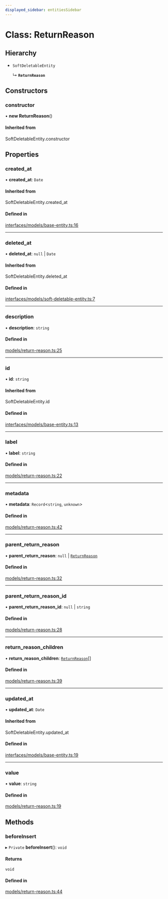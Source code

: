 ```yaml
---
displayed_sidebar: entitiesSidebar
---
```


# Class: ReturnReason

## Hierarchy

- `SoftDeletableEntity`

  ↳ **`ReturnReason`**

## Constructors

### constructor

• **new ReturnReason**()

#### Inherited from

SoftDeletableEntity.constructor

## Properties

### created\_at

• **created\_at**: `Date`

#### Inherited from

SoftDeletableEntity.created\_at

#### Defined in

[interfaces/models/base-entity.ts:16](https://github.com/chiubaca/medusa/blob/5abd48900/packages/medusa/src/interfaces/models/base-entity.ts#L16)

___

### deleted\_at

• **deleted\_at**: ``null`` \| `Date`

#### Inherited from

SoftDeletableEntity.deleted\_at

#### Defined in

[interfaces/models/soft-deletable-entity.ts:7](https://github.com/chiubaca/medusa/blob/5abd48900/packages/medusa/src/interfaces/models/soft-deletable-entity.ts#L7)

___

### description

• **description**: `string`

#### Defined in

[models/return-reason.ts:25](https://github.com/chiubaca/medusa/blob/5abd48900/packages/medusa/src/models/return-reason.ts#L25)

___

### id

• **id**: `string`

#### Inherited from

SoftDeletableEntity.id

#### Defined in

[interfaces/models/base-entity.ts:13](https://github.com/chiubaca/medusa/blob/5abd48900/packages/medusa/src/interfaces/models/base-entity.ts#L13)

___

### label

• **label**: `string`

#### Defined in

[models/return-reason.ts:22](https://github.com/chiubaca/medusa/blob/5abd48900/packages/medusa/src/models/return-reason.ts#L22)

___

### metadata

• **metadata**: `Record`<`string`, `unknown`\>

#### Defined in

[models/return-reason.ts:42](https://github.com/chiubaca/medusa/blob/5abd48900/packages/medusa/src/models/return-reason.ts#L42)

___

### parent\_return\_reason

• **parent\_return\_reason**: ``null`` \| [`ReturnReason`](ReturnReason.md)

#### Defined in

[models/return-reason.ts:32](https://github.com/chiubaca/medusa/blob/5abd48900/packages/medusa/src/models/return-reason.ts#L32)

___

### parent\_return\_reason\_id

• **parent\_return\_reason\_id**: ``null`` \| `string`

#### Defined in

[models/return-reason.ts:28](https://github.com/chiubaca/medusa/blob/5abd48900/packages/medusa/src/models/return-reason.ts#L28)

___

### return\_reason\_children

• **return\_reason\_children**: [`ReturnReason`](ReturnReason.md)[]

#### Defined in

[models/return-reason.ts:39](https://github.com/chiubaca/medusa/blob/5abd48900/packages/medusa/src/models/return-reason.ts#L39)

___

### updated\_at

• **updated\_at**: `Date`

#### Inherited from

SoftDeletableEntity.updated\_at

#### Defined in

[interfaces/models/base-entity.ts:19](https://github.com/chiubaca/medusa/blob/5abd48900/packages/medusa/src/interfaces/models/base-entity.ts#L19)

___

### value

• **value**: `string`

#### Defined in

[models/return-reason.ts:19](https://github.com/chiubaca/medusa/blob/5abd48900/packages/medusa/src/models/return-reason.ts#L19)

## Methods

### beforeInsert

▸ `Private` **beforeInsert**(): `void`

#### Returns

`void`

#### Defined in

[models/return-reason.ts:44](https://github.com/chiubaca/medusa/blob/5abd48900/packages/medusa/src/models/return-reason.ts#L44)
